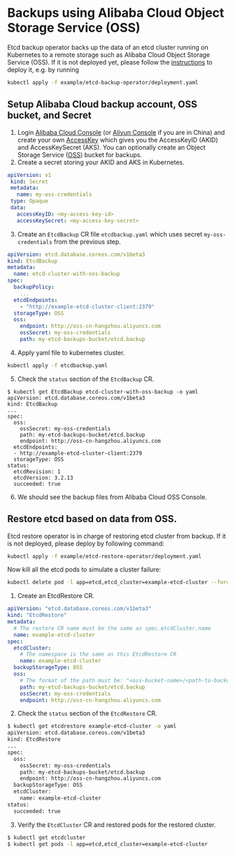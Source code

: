# Backups using Alibaba Cloud Object Storage Service (OSS)

Etcd backup operator backs up the data of an etcd cluster running on Kubernetes to a remote storage such as Alibaba Cloud Object Storage Service (OSS). If it is not deployed yet, please follow the [instructions](walkthrough/backup-operator.md#deploy-etcd-backup-operator) to deploy it, e.g. by running

```sh
kubectl apply -f example/etcd-backup-operator/deployment.yaml
```

## Setup Alibaba Cloud backup account, OSS bucket, and Secret

1. Login [Alibaba Cloud Console](https://www.alibabacloud.com) (or [Aliyun Console](https://www.aliyun.com/) if you are in China) and create your own [AccessKey](https://www.alibabacloud.com/help/doc-detail/29009.htm) which gives you the AccessKeyID (AKID) and AccessKeySecret (AKS). You can optionally create an Object Storage Service ([OSS](https://www.alibabacloud.com/help/doc-detail/31947.htm)) bucket for backups.
2. Create a secret storing your AKID and AKS in Kubernetes.

 ```yaml
apiVersion: v1
  kind: Secret
  metadata:
    name: my-oss-credentials
  type: Opaque
  data:
    accessKeyID: <my-access-key-id>
    accessKeySecret: <my-access-key-secret>
 ```

3. Create an `EtcdBackup` CR file `etcdbackup.yaml` which uses secret `my-oss-credentials` from the previous step.
```yaml
apiVersion: etcd.database.coreos.com/v1beta3
kind: EtcdBackup
metadata:
  name: etcd-cluster-with-oss-backup
spec:
  backupPolicy:
    ...
  etcdEndpoints:
    - "http://example-etcd-cluster-client:2379"
  storageType: OSS
  oss:
    endpoint: http://oss-cn-hangzhou.aliyuncs.com
    ossSecret: my-oss-credentials
    path: my-etcd-backups-bucket/etcd.backup
```

4. Apply yaml file to kubernetes cluster.
```sh
kubectl apply -f etcdbackup.yaml
```
5. Check the `status` section of the `EtcdBackup` CR.
```console
$ kubectl get EtcdBackup etcd-cluster-with-oss-backup -o yaml
apiVersion: etcd.database.coreos.com/v1beta3
kind: EtcdBackup
...
spec:
  oss:
    ossSecret: my-oss-credentials
    path: my-etcd-backups-bucket/etcd.backup
    endpoint: http://oss-cn-hangzhou.aliyuncs.com
  etcdEndpoints:
  - http://example-etcd-cluster-client:2379
  storageType: OSS
status:
  etcdRevision: 1
  etcdVersion: 3.2.13
  succeeded: true
```

6. We should see the backup files from Alibaba Cloud OSS Console.


## Restore etcd based on data from OSS.

Etcd restore operator is in charge of restoring etcd cluster from backup. If it is not deployed, please deploy by following command:

```sh
kubectl apply -f example/etcd-restore-operator/deployment.yaml
```

Now kill all the etcd pods to simulate a cluster failure:

```sh
kubectl delete pod -l app=etcd,etcd_cluster=example-etcd-cluster --force --grace-period=0
```

1. Create an EtcdRestore CR.
```yaml
apiVersion: "etcd.database.coreos.com/v1beta3"
kind: "EtcdRestore"
metadata:
  # The restore CR name must be the same as spec.etcdCluster.name
  name: example-etcd-cluster
spec:
  etcdCluster:
    # The namespace is the same as this EtcdRestore CR
    name: example-etcd-cluster
  backupStorageType: OSS
  oss:
    # The format of the path must be: "<oss-bucket-name>/<path-to-backup-file>"
    path: my-etcd-backups-bucket/etcd.backup
    ossSecret: my-oss-credentials
    endpoint: http://oss-cn-hangzhou.aliyuncs.com
```

2. Check the `status` section of the `EtcdRestore` CR.
```sh
$ kubectl get etcdrestore example-etcd-cluster -o yaml
apiVersion: etcd.database.coreos.com/v1beta3
kind: EtcdRestore
...
spec:
  oss:
    ossSecret: my-oss-credentials
    path: my-etcd-backups-bucket/etcd.backup
    endpoint: http://oss-cn-hangzhou.aliyuncs.com
  backupStorageType: OSS
  etcdCluster:
    name: example-etcd-cluster
status:
  succeeded: true
```

3. Verify the `EtcdCluster` CR and restored pods for the restored cluster.
```sh
$ kubectl get etcdcluster
$ kubectl get pods -l app=etcd,etcd_cluster=example-etcd-cluster
```
